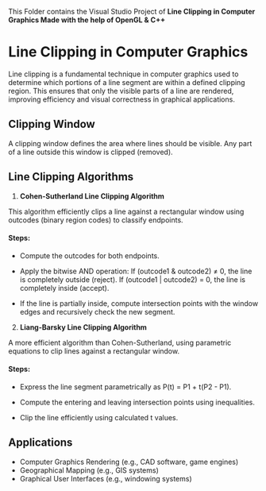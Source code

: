 This Folder contains the Visual Studio Project of **Line Clipping in Computer Graphics Made with the help of OpenGL & C++**

# **Line Clipping in Computer Graphics**
Line clipping is a fundamental technique in computer graphics used to determine which portions of a line segment are within a defined clipping region.
This ensures that only the visible parts of a line are rendered, improving efficiency and visual correctness in graphical applications.

## Clipping Window

A clipping window defines the area where lines should be visible. Any part of a line outside this window is clipped (removed).

## Line Clipping Algorithms

1. **Cohen-Sutherland Line Clipping Algorithm**

This algorithm efficiently clips a line against a rectangular window using outcodes (binary region codes) to classify endpoints.

#### Steps:

- Compute the outcodes for both endpoints.
  
- Apply the bitwise AND operation:
  If (outcode1 & outcode2) ≠ 0, the line is completely outside (reject).
  If (outcode1 | outcode2) = 0, the line is completely inside (accept).

- If the line is partially inside, compute intersection points with the window edges and recursively check the new segment.

2. **Liang-Barsky Line Clipping Algorithm**

A more efficient algorithm than Cohen-Sutherland, using parametric equations to clip lines against a rectangular window.

#### Steps:

- Express the line segment parametrically as P(t) = P1 + t(P2 - P1).

- Compute the entering and leaving intersection points using inequalities.

- Clip the line efficiently using calculated t values.


## **Applications**

- Computer Graphics Rendering (e.g., CAD software, game engines)
- Geographical Mapping (e.g., GIS systems)
- Graphical User Interfaces (e.g., windowing systems)
